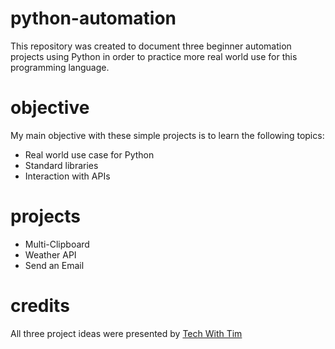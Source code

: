 # python-automation

This repository was created to document three beginner automation projects using Python in order to practice more real world use for this programming language.  

# objective

My main objective with these simple projects is to learn the following topics:

- Real world use case for Python
- Standard libraries
- Interaction with APIs

# projects

- Multi-Clipboard
- Weather API
- Send an Email

# credits

All three project ideas were presented by <a href="https://www.youtube.com/channel/UC4JX40jDee_tINbkjycV4Sg" target="_blank">Tech With Tim</a>
